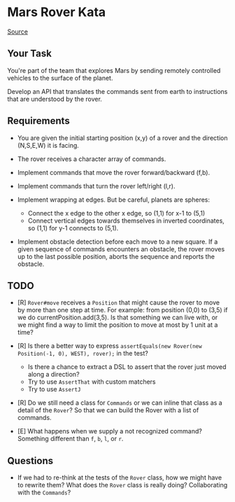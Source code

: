 # Mars Rover Kata

[Source](https://kata-log.rocks/mars-rover-kata)

## Your Task

You're part of the team that explores Mars by sending remotely controlled vehicles to the surface of the planet.

Develop an API that translates the commands sent from earth to instructions that are understood by the rover.

## Requirements

- You are given the initial starting position (x,y) of a rover and the direction (N,S,E,W) it is facing.

- The rover receives a character array of commands.

- Implement commands that move the rover forward/backward (f,b).

- Implement commands that turn the rover left/right (l,r).

- Implement wrapping at edges. But be careful, planets are spheres:

    - Connect the x edge to the other x edge, so (1,1) for x-1 to (5,1)
    - Connect vertical edges towards themselves in inverted coordinates, so (1,1) for y-1 connects to (5,1).

- Implement obstacle detection before each move to a new square. If a given sequence of commands encounters an obstacle, the rover moves up to the last possible position, aborts the sequence and reports the obstacle.

## TODO

- [R] `Rover#move` receives a `Position` that might cause the rover to move by more than one step at time.
       For example: from position (0,0) to (3,5) if we do currentPosition.add(3,5).
       Is that something we can live with, or we might find a way to limit the position to move at most by 1 unit at a time?

- [R] Is there a better way to express `assertEquals(new Rover(new Position(-1, 0), WEST), rover);` in the test?

    - Is there a chance to extract a DSL to assert that the rover just moved along a direction?
    - Try to use `AssertThat` with custom matchers
    - Try to use `AssertJ`

- [R] Do we still need a class for `Commands` or we can inline that class as a detail of the `Rover`? So that we can build the Rover with a list of commands.

- [E] What happens when we supply a not recognized command? Something different than `f`, `b`, `l`, or `r`.

## Questions

- If we had to re-think at the tests of the `Rover` class, how we might have to rewrite them?
  What does the `Rover` class is really doing? Collaborating with the `Commands`?
